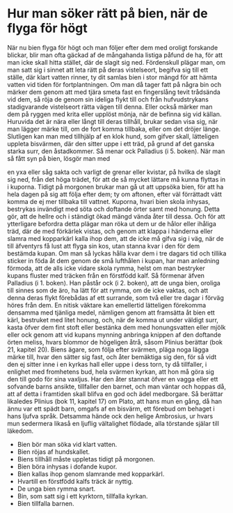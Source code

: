 # Hur man söker rätt på bien, när de flyga för högt

När nu bien flyga för högt och man följer efter dem med oroligt forskande blickar, blir man ofta gäckad af de mångahanda listiga påfund de ha, för att man icke skall hitta stället, där de slagit sig ned. Fördenskull plägar man, om man satt sig i sinnet att leta rätt på deras vistelseort, begifva sig till ett ställe, där klart vatten rinner, ty dit samlas bien i stor mängd för att hämta vatten vid tiden för fortplantningen. Om man då tager fatt på några bin och märker dem genom att med tjära smeta fast en fingerslång tevit trådsända vid dem, så röja de genom sin ideliga flykt till och från hufvudstrykans stadigvarande vistelseort rätta vägen till denna. Eller också märker man dem på ryggen med krita eller upplöst mönja, när de befinna sig vid källan. Huruvida det är nära eller långt till deras tillhåll, brukar sedan visa sig, när man lägger märke till, om de fort komma tillbaka, eller om det dröjer länge. Slutligen kan man med tillhjälp af en klok hund, som gifver skall, lätteligen uppleta bisvärmen, där den sitter uppe i ett träd, på grund af det ganska starka surr, den åstadkommer. Så menar ock Palladius (i 5. boken). När man så fått syn på bien, lösgör man med

en yxa eller såg sakta och varligt de grenar eller kvistar, på hvilka de slagit sig ned, från det höga trädet, för att de så mycket lättare må kunna flyttas in i kuporna. Tidigt på morgonen brukar man gå ut att uppsöka bien, för att ha hela dagen på sig att följa efter dem; ty om aftonen, efter väl förrättadt vätt komma de ej mer tillbaka till vattnet. Kuporna, hvari bien skola inhysas, bestrykas invändigt med söta och doftande örter samt med honung. Detta gör, att de hellre och i ständigt ökad mängd vända åter till dessa. Och för att ytterligare befordra detta plägar man röka ut dem ur de hålor eller ihåliga träd, där de med förkärlek vistas, och genom att klappa i händerna eller slamra med kopparkärl kalla ihop dem, att de icke må gifva sig i väg, när de till äfventyrs få lust att flyga sin kos, utan stanna kvar i den för dem bestämda kupan. Om man så lyckas hålla kvar dem i tre dagars tid och tillika sticker in föda åt dem genom de små lufthålen i kupan, har man anledning förmoda, att de alls icke vidare skola rymma, helst om man bestryker kupans fluster med träcken från en förstfödd kalf. Så förmenar äfven Palladius (i 1. boken). Han påstår ock (i 2. boken), att de unga bien, oroliga till sinnes som de äro, ha lätt för att rymma, om de icke vaktas, och att denna deras flykt förebådas af ett surrande, som två eller tre dagar i förväg höres från dem. En nitisk väktare kan emellertid lätteligen förekomma densamma med tjänliga medel, nämligen genom att framsätta åt bien ett kärl, bestruket med litet honung, och, när de komma ut under väldigt surr, kasta öfver dem fint stoft eller bestänka dem med honungsvatten eller mjölk eller ock genom att vid kupans mynning anbringa knippen af den doftande örten meliss, hvars blommor de högeligen åtrå, såsom Plinius berättar (bok 21, kapitel 20). Biens ägare, som följa efter svärmen, pläga noga lägga märke till, hvar den sätter sig fast, och åter bemäktiga sig den, för så vidt den ej sitter inne i en kyrkas hall eller uppe i dess torn, ty då tillfaller, i enlighet med fromhetens bud, hela svärmen kyrkan, att hon må göra sig den till godo för sina vaxljus. Har den åter stannat öfver en vagga eller ett sofvande barns ansikte, tillfaller den barnet, och man väntar och hoppas då, att af detta i framtiden skall blifva en god och ädel medborgare. Så berättar likaledes Plinius (bok 11, kapitel 17) om Plato, att hans mun en gång, då han ännu var ett spädt barn, omgafs af en bisvärm, ett förebud om behaget i hans ljufva språk. Detsamma hände ock den helige Ambrosius, ur hvars mun sedermera likaså en ljuflig vältalighet flödade, alla törstande själar till läkedom. 


- Bien bör man söka vid klart vatten.
- Bien röjas af hundskallet.
- Biens tillhåll måste uppletas tidigt på morgonen.
- Bien böra inhysas i dofande kupor.
- Bien kallas ihop genom slamrande med kopparkärl.
- Hvartill en förstfödd kalfs träck är nyttig.
- De unga bien rymma snart.
- Bin, som satt sig i ett kyrktorn, tillfalla kyrkan.
- Bien tillfalla barnen.